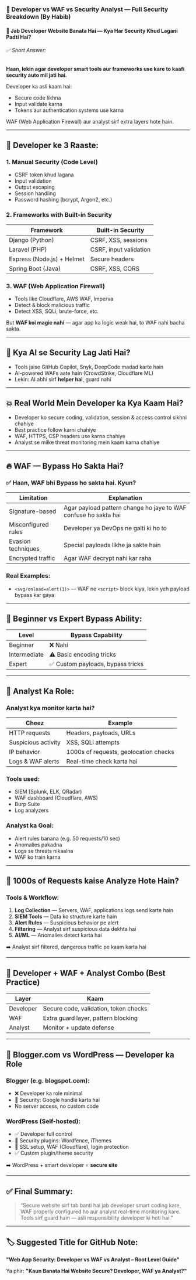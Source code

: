 ### 🔐 Developer vs WAF vs Security Analyst — Full Security Breakdown (By Habib)

#### 🤔 Jab Developer Website Banata Hai — Kya Har Security Khud Lagani Padti Hai?

###### ✅ Short Answer:

**Haan, lekin agar developer smart tools aur frameworks use kare to kaafi security auto mil jati hai.**

Developer ka asli kaam hai:

* Secure code likhna
* Input validate karna
* Tokens aur authentication systems use karna

WAF (Web Application Firewall) aur analyst sirf extra layers hote hain.

---

## 🔐 Developer ke 3 Raaste:

### 1. Manual Security (Code Level)

* CSRF token khud lagana
* Input validation
* Output escaping
* Session handling
* Password hashing (bcrypt, Argon2, etc.)

### 2. Frameworks with Built-in Security

| Framework                  | Built-in Security      |
| -------------------------- | ---------------------- |
| Django (Python)            | CSRF, XSS, sessions    |
| Laravel (PHP)              | CSRF, input validation |
| Express (Node.js) + Helmet | Secure headers         |
| Spring Boot (Java)         | CSRF, XSS, CORS        |

### 3. WAF (Web Application Firewall)

* Tools like Cloudflare, AWS WAF, Imperva
* Detect & block malicious traffic
* Detect XSS, SQLi, brute-force, etc.

But **WAF koi magic nahi** — agar app ka logic weak hai, to WAF nahi bacha sakta.

---

## 🤖 Kya AI se Security Lag Jati Hai?

* Tools jaise GitHub Copilot, Snyk, DeepCode madad karte hain
* AI-powered WAFs aate hain (CrowdStrike, Cloudflare ML)
* Lekin: AI abhi sirf **helper hai**, guard nahi

---

## 💥 Real World Mein Developer ka Kya Kaam Hai?

* Developer ko secure coding, validation, session & access control sikhni chahiye
* Best practice follow karni chahiye
* WAF, HTTPS, CSP headers use karna chahiye
* Analyst se milke threat monitoring mein kaam karna chahiye

---

## 🔥 WAF — Bypass Ho Sakta Hai?

### ✅ Haan, WAF bhi Bypass ho sakta hai. Kyun?

| Limitation          | Explanation                                                     |
| ------------------- | --------------------------------------------------------------- |
| Signature-based     | Agar payload pattern change ho jaye to WAF confuse ho sakta hai |
| Misconfigured rules | Developer ya DevOps ne galti ki ho to                           |
| Evasion techniques  | Special payloads likhe ja sakte hain                            |
| Encrypted traffic   | Agar WAF decrypt nahi kar raha                                  |

### Real Examples:

* `<svg/onload=alert(1)>` — WAF ne `<script>` block kiya, lekin yeh payload bypass kar gaya

---

## 🧠 Beginner vs Expert Bypass Ability:

| Level        | Bypass Capability                |
| ------------ | -------------------------------- |
| Beginner     | ❌ Nahi                           |
| Intermediate | ⚠️ Basic encoding tricks         |
| Expert       | ✅ Custom payloads, bypass tricks |

---

## 🧠 Analyst Ka Role:

### Analyst kya monitor karta hai?

| Cheez               | Example                               |
| ------------------- | ------------------------------------- |
| HTTP requests       | Headers, payloads, URLs               |
| Suspicious activity | XSS, SQLi attempts                    |
| IP behavior         | 1000s of requests, geolocation checks |
| Logs & WAF alerts   | Real-time check karta hai             |

### Tools used:

* SIEM (Splunk, ELK, QRadar)
* WAF dashboard (Cloudflare, AWS)
* Burp Suite
* Log analyzers

### Analyst ka Goal:

* Alert rules banana (e.g. 50 requests/10 sec)
* Anomalies pakadna
* Logs se threats nikaalna
* WAF ko train karna

---

## 🔁 1000s of Requests kaise Analyze Hote Hain?

### Tools & Workflow:

1. **Log Collection** — Servers, WAF, applications logs send karte hain
2. **SIEM Tools** — Data ko structure karte hain
3. **Alert Rules** — Suspicious behavior pe alert
4. **Filtering** — Analyst sirf suspicious data dekhta hai
5. **AI/ML** — Anomalies detect karta hai

➡️ Analyst sirf filtered, dangerous traffic pe kaam karta hai

---

## 🔐 Developer + WAF + Analyst Combo (Best Practice)

| Layer     | Kaam                                  |
| --------- | ------------------------------------- |
| Developer | Secure code, validation, token checks |
| WAF       | Extra guard layer, pattern blocking   |
| Analyst   | Monitor + update defense              |

---

## 🧩 Blogger.com vs WordPress — Developer ka Role

### Blogger (e.g. blogspot.com):

* ❌ Developer ka role minimal
* 🔐 Security: Google handle karta hai
* No server access, no custom code

### WordPress (Self-hosted):

* ✅ Developer full control
* 🔐 Security plugins: Wordfence, iThemes
* 🔐 SSL setup, WAF (Cloudflare), login protection
* ✅ Custom plugin/theme security

➡️ WordPress + smart developer = **secure site**

---

## ✅ Final Summary:

> “Secure website sirf tab banti hai jab developer smart coding kare, WAF properly configured ho aur analyst real-time monitoring kare. Tools sirf guard hain — asli responsibility developer ki hoti hai.”

---

## 🏷 Suggested Title for GitHub Note:

**"Web App Security: Developer vs WAF vs Analyst – Root Level Guide"**

Ya phir:
**"Kaun Banata Hai Website Secure? Developer, WAF ya Analyst?"**

